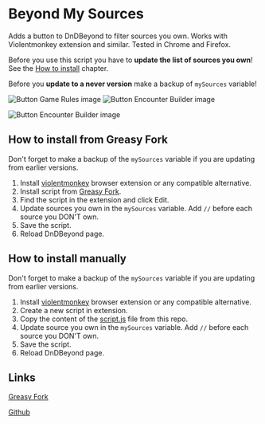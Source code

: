 # Beyond My Sources
Adds a button to DnDBeyond to filter sources you own. Works with Violentmonkey extension and similar. Tested in Chrome and Firefox.

Before you use this script you have to **update the list of sources you own**! See the [How to install](#how-to-install-from-greasy-fork) chapter.

Before you **update to a never version** make a backup of `mySources` variable!

![Button Game Rules image](https://raw.githubusercontent.com/petrgon/beyond-my-sources/main/button.png)
![Button Encounter Builder image](https://raw.githubusercontent.com/petrgon/beyond-my-sources/main/encounter-builder.png)

![Button Encounter Builder image](https://raw.githubusercontent.com/petrgon/beyond-my-sources/main/showcase.gif)

## How to install from Greasy Fork
Don't forget to make a backup of the `mySources` variable if you are updating from earlier versions.
1. Install [violentmonkey](https://violentmonkey.github.io/) browser extension or any compatible alternative.
2. Install script from [Greasy Fork](https://greasyfork.org/en/scripts/451010-beyond-my-content).
5. Find the script in the extension and click Edit.
6. Update sources you own in the `mySources` variable. Add `//` before each source you DON'T own.
7. Save the script.
8. Reload DnDBeyond page.

## How to install manually
Don't forget to make a backup of the `mySources` variable if you are updating from earlier versions.
1. Install [violentmonkey](https://violentmonkey.github.io/) browser extension or any compatible alternative.
2. Create a new script in extension.
3. Copy the content of the [script.js](script.js) file from this repo.
4. Update source you own in the `mySources` variable. Add `//` before each source you DON'T own.
5. Save the script.
6. Reload DnDBeyond page.

## Links
[Greasy Fork](https://greasyfork.org/en/scripts/451010-beyond-my-sources)

[Github](https://github.com/petrgon/beyond-my-sources/)
